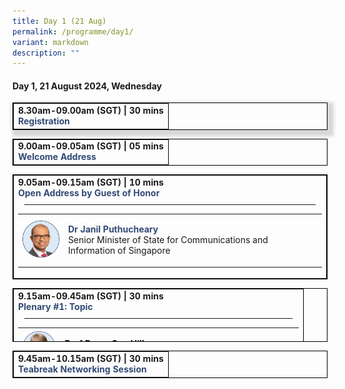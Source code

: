 ```yaml
---
title: Day 1 (21 Aug)
permalink: /programme/day1/
variant: markdown
description: ""
---
```

<h4 style="margin:1"><strong>Day 1, 21 August 2024, Wednesday</strong></h4>
<p> </p>
<table cellpadding="10" border="1" style="width: 100%; border-collapse: collapse; border-style: solid; border-color: #000000; box-shadow: 5px 5px 5px 5px rgb(215 215 215),-5px 0 6px -4px rgb(215 215 215);">
<tbody>
<tr>
<td style="width: 100%;">
<p style="margin:0"><strong>8.30am-09.00am (SGT) | 30 mins</strong></p>
<h4 style="margin:0"><span style="color: #324975;">Registration</span></h4>
</td>
</tr>
</tbody>
</table>
<p></p>
<table cellpadding="10" border="1" style="width: 100%; border-collapse: collapse; border-style: solid; border-color: #000000;">
<tbody>
<tr>
<td style="width: 100%;">
<p style="margin:0"><strong>9.00am-09.05am (SGT) | 05 mins</strong></p>
<h4 style="margin:0"><span style="color: #324975;">Welcome Address</span></h4>
</td>
</tr>
</tbody>
</table>
<p> </p>
<table cellpadding="10" border="1" style="width: 100%; border-collapse: collapse; border-style: solid; border-color: #000000;">
<tbody>
<tr>
<td style="width: 100%;">
<p style="margin:0"><strong>9.05am-09.15am (SGT) | 10 mins</strong></p>
<h4 style="margin:0"><span style="color: #324975;">Open Address by Guest of Honor</span></h4><hr style="margin:10px">
<table border="0" style="width: 100%; border-collapse: collapse; border-style: none;">
<tbody>
<tr>
<td style="width: 15%;"><img alt="Janil Puthucheary" src="/images/Speaker%20Photos%20(Round)/Dr_Janil.png"></td>
<td style="width: 85%;">
<p><span style="color: #324975;"><strong>Dr Janil Puthucheary</strong></span><br>Senior Minister of State for Communications and Information of Singapore</p>
</td>
</tr>
</tbody>
</table>
</td>
</tr>
</tbody>
</table>
<p> </p>
<table cellpadding="10" border="1" style="width: 100%; border-collapse: collapse; border-style: solid; border-color: #000000; height: 86px;">
<tbody>
<tr style="height: 86px;">
<td style="width: 100%; height: 86px;">
<p style="margin:0"><strong>9.15am-09.45am (SGT) | 30 mins</strong></p>
<h4 style="margin:0"><span style="color: #324975;">Plenary #1: Topic </span></h4><hr style="margin:10px">
<table border="0" style="width: 100%; border-collapse: collapse; border-style: none;">
<tbody>
<tr>
<td style="width: 15%;"><img alt="Dame Sue Hill" src="/images/Speaker%20Photos%20(Round)/Dame_Sue_Hill.png"></td>
<td style="width: 85%;">
<p><strong>Prof Dame Sue Hill</strong><br>NHS England</p>
</td>
</tr>
</tbody>
</table>
</td>
</tr>
</tbody>
</table>
<p> </p>
<table cellpadding="10" border="1" style="width: 100%; border-collapse: collapse; border-style: solid; border-color: #000000;">
<tbody>
<tr>
<td style="width: 100%;">
<p style="margin:0"><strong>9.45am-10.15am (SGT) | 30 mins</strong></p>
<h4 style="margin:0"><span style="color: #324975;">Teabreak Networking Session</span></h4>
</td>
</tr>
</tbody>
</table>